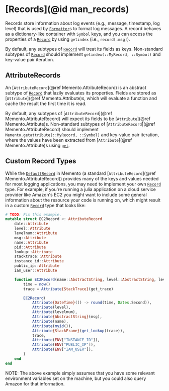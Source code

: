 # [Records](@id man_records)

Records store information about log events (e.g., message, timestamp, log level) that is used by [`Formatter`](@ref)s to format log messages.
A record behaves as a dictionary-like container with `Symbol` keys, and you can access the properties of a [`Record`](@ref) by using `getindex` (i.e., `record[:msg]`).

By default, any subtypes of [`Record`](@ref) will treat its fields as keys.
Non-standard subtypes of [`Record`](@ref) should implement `getindex(::MyRecord, ::Symbol)` and key-value pair iteration.

## AttributeRecords

An [`AttributeRecord`](@ref Memento.AttributeRecord) is an abstract subtype of [`Record`](@ref) that lazily evaluates its properties.
Fields are stored as [`Attribute`](@ref Memento.Attribute)s, which will evaluate a function and cache the result the first time it is read.

By default, any subtypes of [`AttributeRecord`](@ref Memento.AttributeRecord) will expect its fields to be [`Attribute`](@ref Memento.Attribute)s.
Non-standard subtypes of [`AttributeRecord`](@ref Memento.AttributeRecord) should implement `Memento.getattribute(::MyRecord, ::Symbol)` and key-value pair iteration, where the values have been extracted from [`Attribute`](@ref Memento.Attribute)s using [`get`](@ref).

## Custom Record Types

While the [`DefaultRecord`](@ref) in Memento (a standard [`AttributeRecord`](@ref Memento.AttributeRecord)) provides many of the keys and values needed for most logging applications, you may need to implement your own [`Record`](@ref) type.
For example, if you're running a julia application on a cloud service provider like Amazon's EC2 you might want to include some general information about the resource your code is running on, which might result in a custom [`Record`](@ref) type that looks like:

```julia
# TODO: Fix this example.
mutable struct EC2Record <: AttributeRecord
    date::Attribute
    level::Attribute
    levelnum::Attribute
    msg::Attribute
    name::Attribute
    pid::Attribute
    lookup::Attribute
    stacktrace::Attribute
    instance_id::Attribute
    public_ip::Attribute
    iam_user::Attribute

    function EC2Record(name::AbstractString, level::AbstractString, levelnum::Int, msg)
        time = now()
        trace = Attribute{StackTrace}(get_trace)

        EC2Record(
            Attribute{DateTime}(() -> round(time, Dates.Second)),
            Attribute(level),
            Attribute(levelnum),
            Attribute{AbstractString}(msg),
            Attribute(name),
            Attribute(myid()),
            Attribute{StackFrame}(get_lookup(trace)),
            trace,
            Attribute(ENV["INSTANCE_ID"]),
            Attribute(ENV["PUBLIC_IP"]),
            Attribute(ENV["IAM_USER"]),
        )
    end
end
```

NOTE: The above example simply assumes that you have some relevant environment variables set on the machine, but you could also query Amazon for that information.

